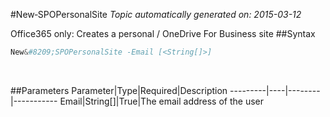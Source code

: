 #New&#8209;SPOPersonalSite
*Topic automatically generated on: 2015-03-12*

Office365 only: Creates a personal / OneDrive For Business site
##Syntax
```powershell
New&#8209;SPOPersonalSite -Email [<String[]>]
```
&nbsp;

##Parameters
Parameter|Type|Required|Description
---------|----|--------|-----------
Email|String[]|True|The email address of the user
